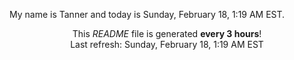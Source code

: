 My name is Tanner and today is Sunday, February 18, 1:19 AM EST.

<p align="center">This <i>README</i> file is generated <b>every 3 hours</b>!</br>Last refresh: Sunday, February 18, 1:19 AM EST<br /></p>
